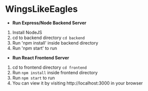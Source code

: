 # WingsLikeEagles

* **Run Express/Node Backend Server**
1. Install NodeJS
2. cd to backend directory `cd backend`
3. Run 'npm install' inside backend directory
4. Run 'npm start' to run

* **Run React Frontend Server**
1. cd to frontend directory `cd frontend`
2. Run `npm install` inside frontend directory
3. Run `npm start` to run
4. You can view it by visiting http://localhost:3000 in your browser
